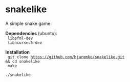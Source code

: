 # snakelike
A simple snake game.

<b>Dependencies </b>(ubuntu):
<br>
<code>
	libsfml-dev
</code>
<br>
<code>
	libncurses5-dev
</code>

<b>Installation</b>
<br>
<code>
	git clone https://github.com/hjaremko/snakelike.git && cd snakelike
</code>
<br>
<code>
	make
</code>
<br>
<code>
	./snakelike
</code>
